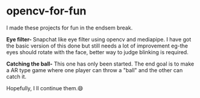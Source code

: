 # opencv-for-fun

I made these projects for fun in the endsem break.

<b>Eye filter- </b>
Snapchat like eye filter using opencv and mediapipe.
I have got the basic version of this done but still needs a lot of improvement eg-the eyes should rotate with the face, better way to judge blinking is required.

<b>Catching the ball-</b>
This one has only been started. The end goal is to make a AR type game where one player can throw a "ball" and the other can catch it.</n>

Hopefully, I ll continue them.😄
